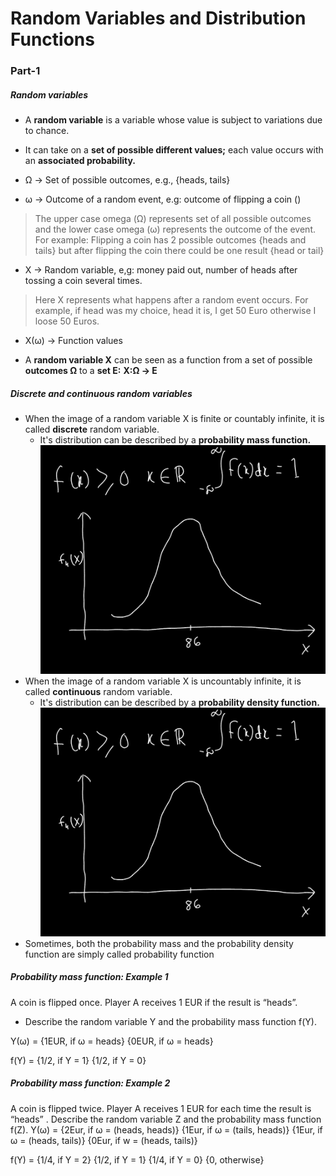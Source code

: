 # Random Variables and Distribution Functions
### Part-1
##### Random variables

* A **random variable** is a variable whose value is subject to variations
due to chance.

* It can take on a **set of possible different values;** each value occurs
with an **associated probability.**

* Ω -> Set of possible outcomes, e.g., {heads, tails}
* ω -> Outcome of a random event, e.g: outcome of flipping a coin ()
> The upper case omega (Ω) represents set of all possible outcomes and the
lower case omega (ω) represents the outcome of the event. For example: Flipping
a coin has 2 possible outcomes {heads and tails} but after flipping the coin
there could be one result {head or tail}
* X -> Random variable, e,g: money paid out, number of heads after tossing
a coin several times.
> Here X represents what happens after a random event occurs. For example,
if head was my choice, head it is, I get 50 Euro otherwise I loose 50 Euros.
* X(ω) -> Function values

* A **random variable X** can be seen as a function from a set of possible
**outcomes Ω** to a **set E:** **X:Ω → E**

##### Discrete and continuous random variables
* When the image of a random variable X is finite or countably infinite, it
is called **discrete** random variable.
    * It's distribution can be described by a **probability mass function.**
        ![PMS](pms.png)
* When the image of a random variable X is uncountably infinite, it is called
**continuous** random variable.
    * It's distribution can be described by a **probability density function.**
      ![pds](pms.png)
* Sometimes, both the probability mass and the probability density function are simply
  called probability function

##### Probability mass function: Example 1
A coin is flipped once. Player A receives 1 EUR if the result is “heads”.
* Describe the random variable Y and the probability mass function f(Y).

Y(ω) =  {1EUR, if ω = heads}
        {0EUR, if ω = heads}

f(Y) =  {1/2, if Y = 1}
        {1/2, if Y = 0}

##### Probability mass function: Example 2
A coin is flipped twice. Player A receives 1 EUR for each time the result is “heads” .
Describe the random variable Z and the probability mass function f(Z).
Y(ω) =  {2Eur, if ω = (heads, heads)}
        {1Eur, if ω = (tails, heads)}
        {1Eur, if ω = (heads, tails)}
        {0Eur, if w = (heads, tails)}

f(Y) =  {1/4, if Y = 2}
        {1/2, if Y = 1}
        {1/4, if Y = 0}
        {0, otherwise}